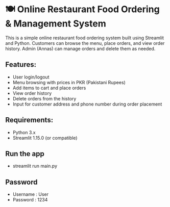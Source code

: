 # 🍽️ Online Restaurant Food Ordering & Management System

This is a simple online restaurant food ordering system built using Streamlit and Python. Customers can browse the menu, place orders, and view order history. Admin (Annas) can manage orders and delete them as needed.

## Features:
- User login/logout
- Menu browsing with prices in PKR (Pakistani Rupees)
- Add items to cart and place orders
- View order history
- Delete orders from the history
- Input for customer address and phone number during order placement

## Requirements:

- Python 3.x
- Streamlit 1.15.0 (or compatible)

## Run the app
- streamlit run main.py

## Password
- Username : User
- Password : 1234
